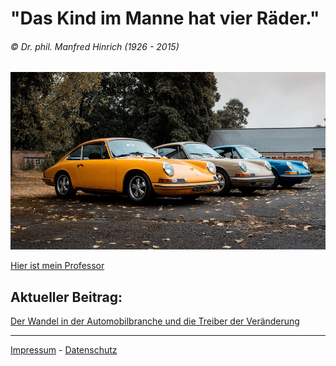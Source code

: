 # "Das Kind im Manne hat vier Räder."

###### © Dr. phil. Manfred Hinrich (1926 - 2015)

<img src="blog/02.jpg"
    alt="mythos porsche 911"
    style="float: middle; margin-right: 10px;" />

[Hier ist mein Professor](https://ulrich-anders.eu/)

## Aktueller Beitrag:

[Der Wandel in der Automobilbranche und die Treiber der Veränderung](blog/paper01.md)

---

[Impressum](blog/impressum.md) - [Datenschutz](blog/dataprivacy.md)
